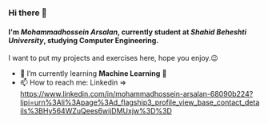 ### Hi there 👋

#### I'm ***Mohammadhossein Arsalan***, currently student at ***Shahid Beheshti University***, studying Computer Engineering.
I want to put my projects and exercises here, hope you enjoy.😉

- 🌱 I’m currently learning **Machine Learning** 🤖
- 📫 How to reach me: Linkedin => https://www.linkedin.com/in/mohammadhossein-arsalan-68090b224?lipi=urn%3Ali%3Apage%3Ad_flagship3_profile_view_base_contact_details%3BHy564WZuQees6wijDMUxjw%3D%3D
